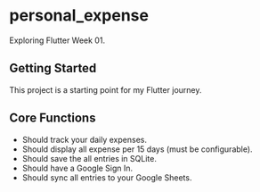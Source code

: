 # personal_expense

Exploring Flutter Week 01.

## Getting Started

This project is a starting point for my Flutter journey.

## Core Functions
- Should track your daily expenses.
- Should display all expense per 15 days (must be configurable).
- Should save the all entries in SQLite.
- Should have a Google Sign In.
- Should sync all entries to your Google Sheets.
